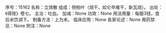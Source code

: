 序号：15162
名称：立效散
组成：侧柏叶（焙干，如仑卒难干，新瓦焙）。
出处：《得效》卷七。
主治：吐血。
加减：None
功效：None
用法用量：每服3钱，食后米饮调下。
制备方法：上为末。
临床应用：None
各家论述：None
用药禁忌：None
附注：None
